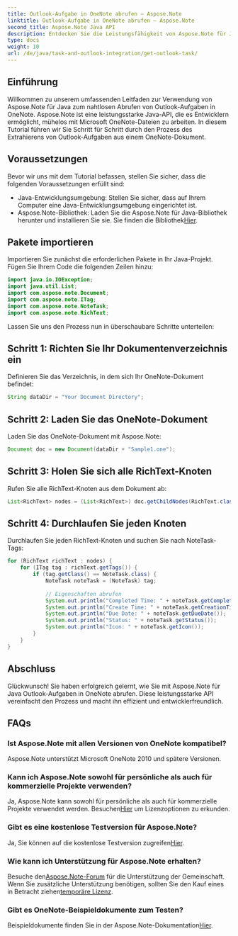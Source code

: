 ```yaml
---
title: Outlook-Aufgabe in OneNote abrufen – Aspose.Note
linktitle: Outlook-Aufgabe in OneNote abrufen – Aspose.Note
second_title: Aspose.Note Java API
description: Entdecken Sie die Leistungsfähigkeit von Aspose.Note für Java beim mühelosen Extrahieren von Outlook-Aufgaben aus OneNote. Befolgen Sie unsere Schritt-für-Schritt-Anleitung und verbessern Sie Ihre Möglichkeiten zur Dokumentenverarbeitung.
type: docs
weight: 10
url: /de/java/task-and-outlook-integration/get-outlook-task/
---
```

## Einführung
Willkommen zu unserem umfassenden Leitfaden zur Verwendung von Aspose.Note für Java zum nahtlosen Abrufen von Outlook-Aufgaben in OneNote. Aspose.Note ist eine leistungsstarke Java-API, die es Entwicklern ermöglicht, mühelos mit Microsoft OneNote-Dateien zu arbeiten. In diesem Tutorial führen wir Sie Schritt für Schritt durch den Prozess des Extrahierens von Outlook-Aufgaben aus einem OneNote-Dokument.
## Voraussetzungen
Bevor wir uns mit dem Tutorial befassen, stellen Sie sicher, dass die folgenden Voraussetzungen erfüllt sind:
- Java-Entwicklungsumgebung: Stellen Sie sicher, dass auf Ihrem Computer eine Java-Entwicklungsumgebung eingerichtet ist.
-  Aspose.Note-Bibliothek: Laden Sie die Aspose.Note für Java-Bibliothek herunter und installieren Sie sie. Sie finden die Bibliothek[Hier](https://releases.aspose.com/note/java/).
## Pakete importieren
Importieren Sie zunächst die erforderlichen Pakete in Ihr Java-Projekt. Fügen Sie Ihrem Code die folgenden Zeilen hinzu:
```java
import java.io.IOException;
import java.util.List;
import com.aspose.note.Document;
import com.aspose.note.ITag;
import com.aspose.note.NoteTask;
import com.aspose.note.RichText;

```
Lassen Sie uns den Prozess nun in überschaubare Schritte unterteilen:
## Schritt 1: Richten Sie Ihr Dokumentenverzeichnis ein
Definieren Sie das Verzeichnis, in dem sich Ihr OneNote-Dokument befindet:
```java
String dataDir = "Your Document Directory";
```
## Schritt 2: Laden Sie das OneNote-Dokument
Laden Sie das OneNote-Dokument mit Aspose.Note:
```java
Document doc = new Document(dataDir + "Sample1.one");
```
## Schritt 3: Holen Sie sich alle RichText-Knoten
Rufen Sie alle RichText-Knoten aus dem Dokument ab:
```java
List<RichText> nodes = (List<RichText>) doc.getChildNodes(RichText.class);
```
## Schritt 4: Durchlaufen Sie jeden Knoten
Durchlaufen Sie jeden RichText-Knoten und suchen Sie nach NoteTask-Tags:
```java
for (RichText richText : nodes) {
    for (ITag tag : richText.getTags()) {
        if (tag.getClass() == NoteTask.class) {
            NoteTask noteTask = (NoteTask) tag;
            
            // Eigenschaften abrufen
            System.out.println("Completed Time: " + noteTask.getCompletedTime());
            System.out.println("Create Time: " + noteTask.getCreationTime());
            System.out.println("Due Date: " + noteTask.getDueDate());
            System.out.println("Status: " + noteTask.getStatus());
            System.out.println("Icon: " + noteTask.getIcon());
        }
    }
}
```
## Abschluss
Glückwunsch! Sie haben erfolgreich gelernt, wie Sie mit Aspose.Note für Java Outlook-Aufgaben in OneNote abrufen. Diese leistungsstarke API vereinfacht den Prozess und macht ihn effizient und entwicklerfreundlich.
## FAQs
### Ist Aspose.Note mit allen Versionen von OneNote kompatibel?
Aspose.Note unterstützt Microsoft OneNote 2010 und spätere Versionen.
### Kann ich Aspose.Note sowohl für persönliche als auch für kommerzielle Projekte verwenden?
 Ja, Aspose.Note kann sowohl für persönliche als auch für kommerzielle Projekte verwendet werden. Besuchen[Hier](https://purchase.aspose.com/buy) um Lizenzoptionen zu erkunden.
### Gibt es eine kostenlose Testversion für Aspose.Note?
 Ja, Sie können auf die kostenlose Testversion zugreifen[Hier](https://releases.aspose.com/).
### Wie kann ich Unterstützung für Aspose.Note erhalten?
 Besuche den[Aspose.Note-Forum](https://forum.aspose.com/c/note/28) für die Unterstützung der Gemeinschaft. Wenn Sie zusätzliche Unterstützung benötigen, sollten Sie den Kauf eines in Betracht ziehen[temporäre Lizenz](https://purchase.aspose.com/temporary-license/).
### Gibt es OneNote-Beispieldokumente zum Testen?
 Beispieldokumente finden Sie in der Aspose.Note-Dokumentation[Hier](https://reference.aspose.com/note/java/).